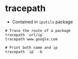 # tracepath

- Contained in `iputils` package

```shell
# Trace the route of a package
tracepath `url/ip`
tracepath www.google.com

# Print both name and ip
tracepath `ip` -b
```
